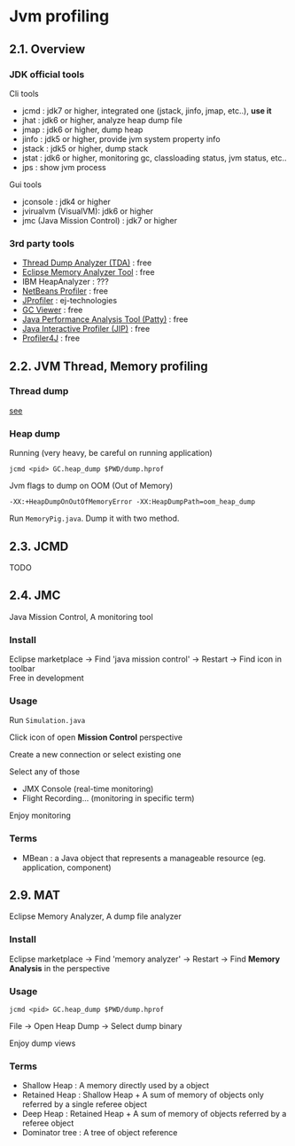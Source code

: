 # Jvm profiling

## 2.1. Overview

### JDK official tools

Cli tools

- jcmd : jdk7 or higher, integrated one (jstack, jinfo, jmap, etc..), **use it**
- jhat : jdk6 or higher, analyze heap dump file
- jmap : jdk6 or higher, dump heap
- jinfo : jdk5 or higher, provide jvm system property info
- jstack : jdk5 or higher, dump stack
- jstat : jdk6 or higher, monitoring gc, classloading status, jvm status, etc..
- jps : show jvm process

Gui tools

- jconsole : jdk4 or higher
- jvirualvm (VisualVM): jdk6 or higher
- jmc (Java Mission Control) : jdk7 or higher

### 3rd party tools

- [Thread Dump Analyzer (TDA)](https://github.com/irockel/tda) : free
- [Eclipse Memory Analyzer Tool](https://www.eclipse.org/mat/) : free
- IBM HeapAnalyzer : ???
- [NetBeans Profiler](https://profiler.netbeans.org/) : free
- [JProfiler](https://www.ej-technologies.com/products/jprofiler/overview.html) : ej-technologies
- [GC Viewer](https://github.com/chewiebug/GCViewer) : free
- [Java Performance Analysis Tool (Patty)](https://sourceforge.net/projects/patty/) : free
- [Java Interactive Profiler (JIP)](https://sourceforge.net/projects/jiprof/) : free
- [Profiler4J](http://profiler4j.sourceforge.net/) : free

## 2.2. JVM Thread, Memory profiling

### Thread dump

[see](./1.3-jvm-synchronization.md)

### Heap dump

Running (very heavy, be careful on running application)

`jcmd <pid> GC.heap_dump $PWD/dump.hprof`

Jvm flags to dump on OOM (Out of Memory)

`-XX:+HeapDumpOnOutOfMemoryError -XX:HeapDumpPath=oom_heap_dump`

Run `MemoryPig.java`. Dump it with two method.

## 2.3. JCMD

TODO

## 2.4. JMC

Java Mission Control, A monitoring tool

### Install

Eclipse marketplace -> Find 'java mission control' -> Restart -> Find icon in toolbar\
Free in development

### Usage

Run `Simulation.java`

Click icon of open **Mission Control** perspective

Create a new connection or select existing one

Select any of those

- JMX Console (real-time monitoring)
- Flight Recording... (monitoring in specific term)

Enjoy monitoring

### Terms

- MBean : a Java object that represents a manageable resource (eg. application, component)

## 2.9. MAT

Eclipse Memory Analyzer, A dump file analyzer

### Install

Eclipse marketplace -> Find 'memory analyzer' -> Restart -> Find **Memory Analysis** in the perspective

### Usage

`jcmd <pid> GC.heap_dump $PWD/dump.hprof`

File -> Open Heap Dump -> Select dump binary

Enjoy dump views

### Terms

- Shallow Heap : A memory directly used by a object
- Retained Heap : Shallow Heap + A sum of memory of objects only referred by a single referee object
- Deep Heap : Retained Heap + A sum of memory of objects referred by a referee object
- Dominator tree : A tree of object reference
